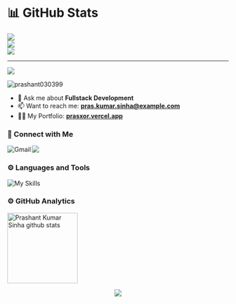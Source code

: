 

# 📊 GitHub Stats
![](https://github-readme-stats.vercel.app/api?username=prasxor&theme=vue-dark&hide_border=false&include_all_commits=true&count_private=false)<br/>
![](https://github-readme-streak-stats.herokuapp.com/?user=prasxor&theme=vue-dark&hide_border=false)<br/>
![](https://github-readme-stats.vercel.app/api/top-langs/?username=prasxor&theme=vue-dark&hide_border=false&include_all_commits=true&count_private=false&layout=compact)

---

[![](https://visitcount.itsvg.in/api?id=prasxor&icon=0&color=0)](https://visitcount.itsvg.in)  


<p align="left"> 
  <img src="https://komarev.com/ghpvc/?username=prasxor&label=Profile%20views&color=0e75b6&style=flat" alt="prashant030399" />  
</p>

- 💬 Ask me about **Fullstack Development**
- 📫 Want to reach me: **pras.kumar.sinha@example.com**
- 👨‍💻 My Portfolio: **[prasxor.vercel.app](https://prasxor.vercel.app/)**

### 👋 Connect with Me
<a href="mailto:pras.kumar.sinha@gmail.com"><img align="left" src="https://img.shields.io/badge/Gmail-D14836?style=for-the-badge&logo=gmail&logoColor=white" alt="Gmail" /></a>
<a href="https://www.linkedin.com/in/prasxor/" target="_blank"><img align="left" src="https://img.shields.io/badge/LinkedIn-0077B5?style=for-the-badge&logo=linkedin&logoColor=white" target="_blank"></a>
<br/>

### ⚙️ Languages and Tools
  ![My Skills](https://skillicons.dev/icons?i=html,css,js,react,tailwind,py,typescript,bootstrap,nodejs,mongodb,c,cpp,java)

### ⚙️ GitHub Analytics
<a href="https://github.com/prasxor">
  <img height="160em" src="https://github-profile-summary-cards.vercel.app/api/cards/profile-details?username=prasxor&theme=github_dark" alt="Prashant Kumar Sinha github stats" />
</a>

<p align="center">  
  <img src="https://capsule-render.vercel.app/api?type=waving&color=gradient&height=100&section=footer"/>
</p>
